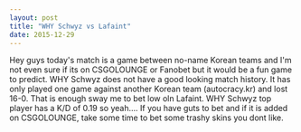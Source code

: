 ```yaml
---
layout: post
title: "WHY Schwyz vs Lafaint"
date: 2015-12-29
---
```


Hey guys today's match is a game between no-name Korean teams and I'm not even sure if its on CSGOLOUNGE or Fanobet but it would be a fun game to predict.
WHY Schwyz does not have a good looking match history. It has only played one game against another Korean team (autocracy.kr) and lost 16-0. 
That is enough sway me to bet low oln Lafaint. WHY Schwyz top player has a K/D of 0.19 so yeah.... 
If you have guts to bet and if it is added on CSGOLOUNGE, take some time to bet some trashy skins you dont like. 
